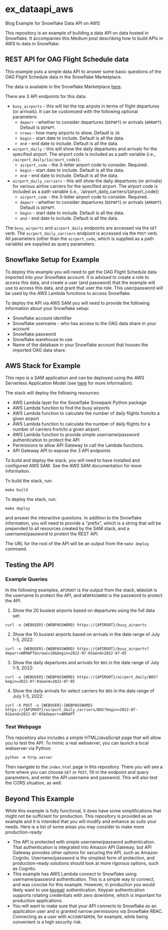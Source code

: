 # ex_dataapi_aws
Blog Example for Snowflake Data API on AWS

This repository is an example of building a data API on data hosted
in Snowflake. It accompanies this Medium post describing how to build
APIs in AWS to data in Snowflake.

## REST API for OAG Flight Schedule data
This example puts a simple data API to answer some basic questions of
the OAG Flight Schedule data in the Snowflake Marketplace.

The data is available in the Snowflake Marketplace [here](https://app.snowflake.com/marketplace/listing/GZ1M7Z2MQ39).

There are 3 API endpoints for this data:
* `busy_airports` - this will list the top airpots in terms of flight departures (or arrivals). It can be
  customized with the following optional parameters:
  * `deparr` - whether to consider departures (`DEPAPT`) or arrivals (`ARRAPT`). Default is `DEPAPT`.
  * `nrows` - how many airports to show. Default is `20`.
  * `begin` - start date to include. Default is all the data.
  * `end` - end date to include. Default is all the data.
* `airport_daily` - this will show the daily departures and arrivals for the specified airport. 
  The airport code is included as a path variable (i.e., `/airport_daily/{airport_code}`).
  * `airport_code` - the 3-letter airport code to consider. Required.
  * `begin` - start date to include. Default is all the data.
  * `end` - end date to include. Default is all the data.
* `airport_daily_carriers` - this will show the daily departures (or arrivals) for various 
  airline carriers for the specified airport. The airport code is included as a path variable
  (i.e., `/airport_daily_carriers/{airport_code})
  * `airport_code` - the 3-letter airport code to consider. Required.
  * `deparr` - whether to consider departures (`DEPAPT`) or arrivals (`ARRAPT`). Default is `DEPAPT`.
  * `begin` - start date to include. Default is all the data.
  * `end` - end date to include. Default is all the data.

The `busy_airports` and `airport_daily` endpoints are accessed via the `GET` verb. 
The `airport_daily_carriers` endpiont is accessed via the `POST` verb.
All parameters (other than the `airport_code`, which is supplied as a path variable) are 
supplied as query parameters.

## Snowflake Setup for Example
To deploy this example you will need to get the OAG Flight Schedule data imported into your
Snowflake account. It is advised to create a role to access this data, and create a user (and password)
that the example will use to access this data, and grant that user the role. This user/password
will be used by the AWS Lambda functions to access Snowflake.

To deploy the API via AWS SAM you will need to provide the following information about 
your Snowflake setup:
* Snowflake account identifier
* Snowflake username - who has access to the OAG data share in your account
* Snowflake password
* Snowflake warehouse to use
* Name of the database in your Snowflake account that houses the imported OAG data share.

## AWS Stack for Example
This repo is a SAM application and can be deployed using the AWS Serverless Application
Model (see [here](https://docs.aws.amazon.com/serverless-application-model/latest/developerguide/what-is-sam.html) 
for more information).

The stack will deploy the following resources:
* AWS Lambda layer for the Snowflake Snowpark Python package
* AWS Lambda function to find the busy airports
* AWS Lambda function to calculate the number of daily flights from/to a given airport
* AWS Lambda function to calculate the number of daily flights for a number of carriers from/to a given airport.
* AWS Lambda function to provide simple username/password authentication to protect the API
* Permissions to allow API Gateway to call the Lambda functions.
* API Gateway API to expose the 3 API endpoints

To build and deploy the stack, you will need to have installed and configured AWS SAM. 
See the AWS SAM documentation for more informaiton.

To build the stack, run:
```
make build
```

To deploy the stack, run:
```
make deploy
```

and answer the interactive questions. In addition to the Snowflake information, you
will need to provide a "prefix", which is a string that will be prepended to all
resources created by the SAM stack, and a username/password to protect the REST API.

The URL for the root of the API will be an output from the `make deploy` command.

## Testing the API

### Example Queries
In the following examples, `APIROOT` is the output from the stack, `WEBUSER` is the
username to protect the API, and `WEBPASSWORD` is the password to protect the API.

1. Show the 20 busiest airports based on departures using the full data set:
```
curl -u {WEBUSER}:{WEBPASSWORD} https://{APIROOT}/busy_airports
```

2. Show the 10 busiest airports based on arrivals in the date range of July 1-5, 2022:
```
curl -u {WEBUSER}:{WEBPASSWORD} https://{APIROOT}/busy_airports?deparr=ARRAPT&nrows=10&begin=2022-07-01&end=2022-07-05
```

3. Show the daily departures and arrivals for `BOS` in the date range of July 1-5, 2022:
```
curl -u {WEBUSER}:{WEBPASSWORD} https://{APIROOT}/airport_daily/BOS?begin=2022-07-01&end=2022-07-05
```

4. Show the daily arrivals for select carriers for `BOS` in the date range of July 1-5, 2022:
```
curl -X POST -u {WEBUSER}:{WEBPASSWORD} https://{APIROOT}/airport_daily_carriers/BOS?begin=2022-07-01&end=2022-07-05&deparr=ARRAPT
```

### Test Webpage
This repository also includes a simple HTML/JavaScript page that will allow you to
test the API. To mimic a real webserver, you can launch a local webserver via Python:
```
python -m http.server
```

Then navigate to the `index.html` page in this repository. There you will see a form where
you can choose `GET` or `POST`, fill in the endpoint and query parameters, and enter the
API username and password. This will also test the CORS situation, as well.

## Beyond This Example
While this example is fully functional, it does have some simplifications that might not
be sufficient for production. This repository is provided as an example and it is intended 
that you will modify and enhance as suits your needs. Here is a list of some areas you 
may consider to make more production-ready:
* The API is protected with simple username/password authentication. That authentication
  is integrated into Amazon API Gateway, but API Gateway provides other options for securing
  the API, such as Amazon Cognito. Username/password is the simplest form of protection, and
  production-ready solutions should look at more rigorous options, such as Cognito. 
* This example has AWS Lambda connect to Snowflake using username/password authentication.
  This is a simple way to connect, and was concise for this example. However, in production
  you would likely want to use [keypair](https://docs.snowflake.com/en/user-guide/key-pair-auth.html)
  authentication. Keypair authentication supports rotating credentials with zero downtime,
  which is important for production applications.
* You will want to make sure that your API connects to Snowflake as an application user
  and is granted narrow permissions via Snowflake RBAC. Connecting as a user with `ACCOUNTADMIN`, 
  for example, while being convenient is a high security risk.

